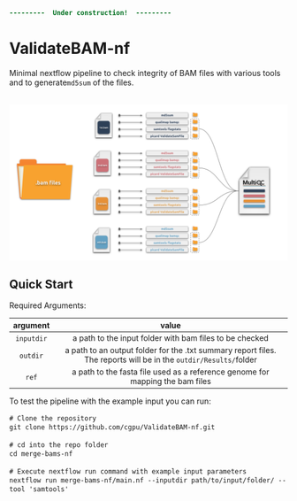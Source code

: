 ```diff
---------  Under construction!  ---------
```
# ValidateBAM-nf 
Minimal nextflow pipeline to check integrity of BAM files with various tools and to generate`md5sum` of the files.
<br><br>

<p align="center">
  <img src="images/validate-bam.svg"  width="800" align="center" >
</p>



## Quick Start

Required Arguments:

| argument       | value | 
|:--------------:|:-----:| 
|`inputdir`| a path to the input folder with bam files to be checked| 
| `outdir`  | a path to an output folder for the .txt summary report files. <br> The reports will be in the `outdir/Results/`folder|
| `ref`| a path to the fasta file used as a reference genome for mapping the bam files|

To test the pipeline with the example input you can run:

```nextflow
# Clone the repository
git clone https://github.com/cgpu/ValidateBAM-nf.git

# cd into the repo folder 
cd merge-bams-nf

# Execute nextflow run command with example input parameters
nextflow run merge-bams-nf/main.nf --inputdir path/to/input/folder/ --tool 'samtools' 
```

